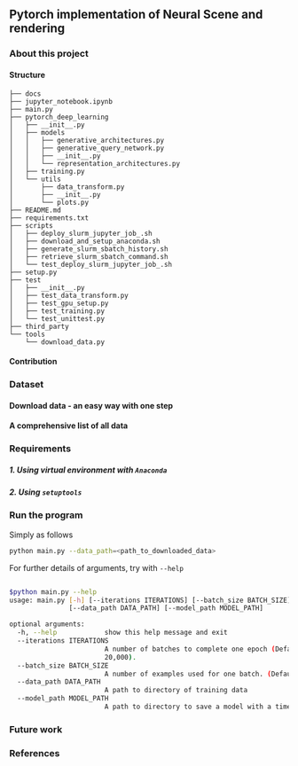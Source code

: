 Pytorch implementation of Neural Scene and rendering
---
### About this project

#### Structure
```
├── docs
├── jupyter_notebook.ipynb
├── main.py
├── pytorch_deep_learning
│   ├── __init__.py
│   ├── models
│   │   ├── generative_architectures.py
│   │   ├── generative_query_network.py
│   │   ├── __init__.py
│   │   └── representation_architectures.py
│   ├── training.py
│   └── utils
│       ├── data_transform.py
│       ├── __init__.py
│       └── plots.py
├── README.md
├── requirements.txt
├── scripts
│   ├── deploy_slurm_jupyter_job_.sh
│   ├── download_and_setup_anaconda.sh
│   ├── generate_slurm_sbatch_history.sh
│   ├── retrieve_slurm_sbatch_command.sh
│   └── test_deploy_slurm_jupyter_job_.sh
├── setup.py
├── test
│   ├── __init__.py
│   ├── test_data_transform.py
│   ├── test_gpu_setup.py
│   ├── test_training.py
│   └── test_unittest.py
├── third_party
└── tools
    └── download_data.py
```

#### Contribution

### Dataset

#### Download data - an easy way with one step

#### A comprehensive list of all data

### Requirements

##### 1. Using virtual environment with `Anaconda`

##### 2. Using `setuptools`

### Run the program
Simply as follows
```bash
python main.py --data_path=<path_to_downloaded_data>
```

For further details of arguments, try with `--help`
```bash

$python main.py --help                                                                                                                                                                                                                                                   [
usage: main.py [-h] [--iterations ITERATIONS] [--batch_size BATCH_SIZE]
               [--data_path DATA_PATH] [--model_path MODEL_PATH]

optional arguments:
  -h, --help            show this help message and exit
  --iterations ITERATIONS
                        A number of batches to complete one epoch (Default:
                        20,000).
  --batch_size BATCH_SIZE
                        A number of examples used for one batch. (Default: 36)
  --data_path DATA_PATH
                        A path to directory of training data
  --model_path MODEL_PATH
                        A path to directory to save a model with a timestamp.
```

### Future work

### References
